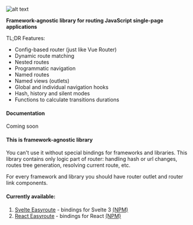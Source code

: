 ![alt text](https://lyoha.info/assets/img/slim.jpg "Easyroute")

**Framework-agnostic library for routing JavaScript single-page 
applications**

TL;DR Features:
* Config-based router (just like Vue Router)
* Dynamic route matching
* Nested routes
* Programmatic navigation
* Named routes
* Named views (outlets)
* Global and individual navigation hooks
* Hash, history and silent modes
* Functions to calculate transitions durations

#### Documentation
Coming soon

#### This is framework-agnostic library
You can't use it without special bindings for frameworks and libraries.
This library contains only logic part of router: handling 
hash or url changes, routes tree generation, 
resolving current route, etc.

For every framework and library you should have
router outlet and router link components.

#### Currently available: 

1. [Svelte Easyroute](https://github.com/lyohaplotinka/svelte-easyroute/) - 
bindings for Svelte 3 [(NPM)](https://www.npmjs.com/package/svelte-easyroute)
2. [React Easyroute](https://github.com/lyohaplotinka/react-easyroute/) - bindings for React [(NPM)](https://www.npmjs.com/package/react-easyroute)
